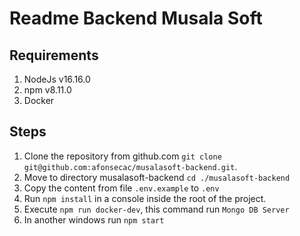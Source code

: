 # Readme Backend Musala Soft

## Requirements
1. NodeJs v16.16.0
2. npm v8.11.0
3. Docker

## Steps
1. Clone the repository from github.com `git clone git@github.com:afonsecac/musalasoft-backend.git`.
2. Move to directory musalasoft-backend `cd ./musalasoft-backend`
3. Copy the content from file `.env.example` to `.env`
4. Run `npm install` in a console inside the root of the project.
5. Execute `npm run docker-dev`, this command run `Mongo DB Server`
6. In another windows run `npm start`
